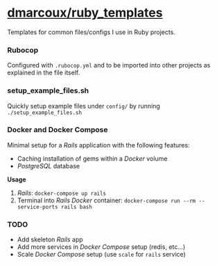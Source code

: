 # <a href="https://github.com/dmarcoux/ruby_templates">dmarcoux/ruby_templates</a>

Templates for common files/configs I use in Ruby projects.

### Rubocop

Configured with `.rubocop.yml` and to be imported into other projects as
explained in the file itself.

### setup_example_files.sh

Quickly setup example files under `config/` by running `./setup_example_files.sh`

### Docker and Docker Compose

Minimal setup for a *Rails* application with the following features:
- Caching installation of gems within a *Docker* volume
- *PostgreSQL* database

**Usage**
1. *Rails*: `docker-compose up rails`
2. Terminal into *Rails* *Docker* container: `docker-compose run --rm --service-ports rails bash`

### TODO

- Add skeleton *Rails* app
- Add more services in *Docker Compose* setup (redis, etc...)
- Scale *Docker Compose* setup (use `scale` for `rails` service)
